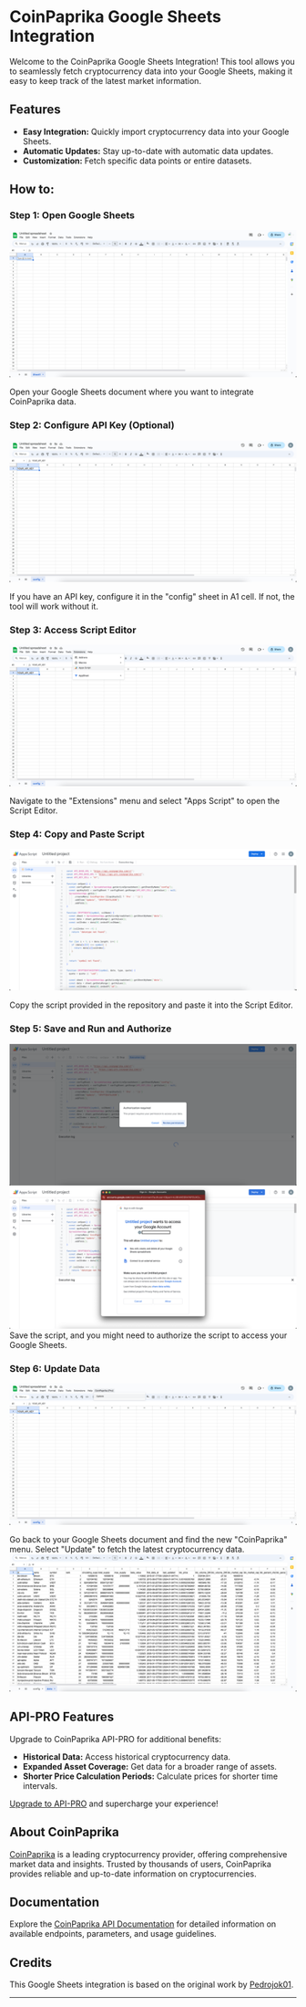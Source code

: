 # CoinPaprika Google Sheets Integration

Welcome to the CoinPaprika Google Sheets Integration! This tool allows you to seamlessly fetch cryptocurrency data into your Google Sheets, making it easy to keep track of the latest market information.

## Features

- **Easy Integration:** Quickly import cryptocurrency data into your Google Sheets.
- **Automatic Updates:** Stay up-to-date with automatic data updates.
- **Customization:** Fetch specific data points or entire datasets.

## How to:

### Step 1: Open Google Sheets

![Step 1](screenshots/step1.png)

Open your Google Sheets document where you want to integrate CoinPaprika data.

### Step 2: Configure API Key (Optional)

![Step 2](screenshots/step2.png)

If you have an API key, configure it in the "config" sheet in A1 cell. If not, the tool will work without it.

### Step 3: Access Script Editor

![Step 3](screenshots/step3.png)

Navigate to the "Extensions" menu and select "Apps Script" to open the Script Editor.

### Step 4: Copy and Paste Script

![Step 4](screenshots/step4.png)

Copy the script provided in the repository and paste it into the Script Editor.

### Step 5: Save and Run and Authorize
![Step 5-1](screenshots/step5-1.png)
![Step 5-2](screenshots/step5-2.png)
Save the script, and you might need to authorize the script to access your Google Sheets.

### Step 6: Update Data

![Step 6](screenshots/step6.png)

Go back to your Google Sheets document and find the new "CoinPaprika" menu. Select "Update" to fetch the latest cryptocurrency data.
![Step result](screenshots/result.png)
## API-PRO Features

Upgrade to CoinPaprika API-PRO for additional benefits:

- **Historical Data:** Access historical cryptocurrency data.
- **Expanded Asset Coverage:** Get data for a broader range of assets.
- **Shorter Price Calculation Periods:** Calculate prices for shorter time intervals.

[Upgrade to API-PRO](https://coinpaprika.com/api) and supercharge your experience!

## About CoinPaprika

[CoinPaprika](https://coinpaprika.com) is a leading cryptocurrency provider, offering comprehensive market data and insights. Trusted by thousands of users, CoinPaprika provides reliable and up-to-date information on cryptocurrencies.

## Documentation

Explore the [CoinPaprika API Documentation](https://api.coinpaprika.com) for detailed information on available endpoints, parameters, and usage guidelines.

## Credits

This Google Sheets integration is based on the original work by [Pedrojok01](https://github.com/Pedrojok01/Import-CryptoData-into-GoogleSheet).

---
